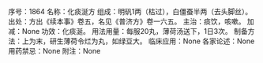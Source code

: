 序号：1864
名称：化痰涎方
组成：明矾1两（枯过），白僵蚕半两（去头脚丝）。
出处：方出《续本事》卷五，名见《普济方》卷一六五。
主治：痰饮，咳嗽。
加减：None
功效：化痰涎。
用法用量：每服20丸，薄荷汤送下，1日3次。
制备方法：上为末，研生薄荷令烂为丸，如绿豆大。
临床应用：None
各家论述：None
用药禁忌：None
附注：None
